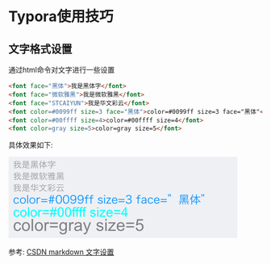 # Typora使用技巧

## 文字格式设置

通过html命令对文字进行一些设置

```html
<font face="黑体">我是黑体字</font>
<font face="微软雅黑">我是微软雅黑</font>
<font face="STCAIYUN">我是华文彩云</font>
<font color=#0099ff size=3 face="黑体">color=#0099ff size=3 face="黑体"</font>
<font color=#00ffff size=4>color=#00ffff size=4</font>
<font color=gray size=5>color=gray size=5</font>
```

具体效果如下:

![image-20190505171439397](assets/image-20190505171439397.png)

参考: [CSDN markdown 文字设置](https://blog.csdn.net/thither_shore/article/details/52181464)
